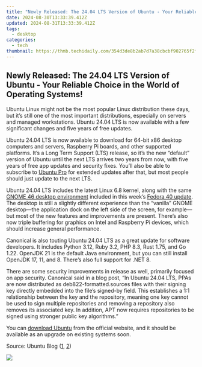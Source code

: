 ```yaml
---
title: "Newly Released: The 24.04 LTS Version of Ubuntu - Your Reliable Choice in the World of Operating Systems!"
date: 2024-08-30T13:33:39.412Z
updated: 2024-08-31T13:33:39.412Z
tags:
  - desktop
categories:
  - tech
thumbnail: https://thmb.techidaily.com/354d3de8b2ab7d7a38cbcbf902765f2fb1bfbf3c885557e06e23ea74d7f6110b.jpg
---
```


## Newly Released: The 24.04 LTS Version of Ubuntu - Your Reliable Choice in the World of Operating Systems!

Ubuntu Linux might not be the most popular Linux distribution these days, but it’s still one of the most important distributions, especially on servers and managed workstations. Ubuntu 24.04 LTS is now available with a few significant changes and five years of free updates.

 Ubuntu 24.04 LTS is now available to download for 64-bit x86 desktop computers and servers, Raspberry Pi boards, and other supported platforms. It’s a Long Term Support (LTS) release, so it’s the new “default” version of Ubuntu until the next LTS arrives two years from now, with five years of free app updates and security fixes. You’ll also be able to subscribe to [Ubuntu Pro](https://desktop-recording.techidaily.com/in-2024-secure-your-video-conferences-recording-made-easy/) for extended updates after that, but most people should just update to the next LTS.

 Ubuntu 24.04 LTS includes the latest Linux 6.8 kernel, along with the same [GNOME 46 desktop environment](https://instagram-video-recordings.techidaily.com/in-2024-boosting-your-contents-impact-on-instagram/) included in this week’s [Fedora 40 update](https://ai-voice-clone.techidaily.com/new-what-is-an-ai-artist-for-2024/). The desktop is still a slightly different experience than the “vanilla” GNOME desktop—the application dock on the left side of the screen, for example—but most of the new features and improvements are present. There’s also now triple buffering for graphics on Intel and Raspberry Pi devices, which should increase general performance.

 Canonical is also touting Ubuntu 24.04 LTS as a great update for software developers. It includes Python 3.12, Ruby 3.2, PHP 8.3, Rust 1.75, and Go 1.22\. OpenJDK 21 is the default Java environment, but you can still install OpenJDK 17, 11, and 8\. There’s also full support for .NET 8.

 There are some security improvements in release as well, primarily focused on app security. Canonical said in a blog post, “In Ubuntu 24.04 LTS, PPAs are now distributed as deb822-formatted.sources files with their signing key directly embedded into the file’s signed-by field. This establishes a 1:1 relationship between the key and the repository, meaning one key cannot be used to sign multiple repositories and removing a repository also removes its associated key. In addition, APT now requires repositories to be signed using stronger public key algorithms.”

 You can [download Ubuntu](https://ubuntu.com/download/desktop) from the official website, and it should be available as an upgrade on existing systems soon.

 Source: Ubuntu Blog ([1](https://ubuntu.com/blog/ubuntu-desktop-24-04-noble-numbat-deep-dive), [2](https://ubuntu.com/blog/canonical-releases-ubuntu-24-04-noble-numbat))

<ins class="adsbygoogle"
     style="display:block"
     data-ad-format="autorelaxed"
     data-ad-client="ca-pub-7571918770474297"
     data-ad-slot="1223367746"></ins>



<ins class="adsbygoogle"
     style="display:block"
     data-ad-client="ca-pub-7571918770474297"
     data-ad-slot="8358498916"
     data-ad-format="auto"
     data-full-width-responsive="true"></ins>



<!-- affiliate ads begin -->
<a href="https://store.massmailsoftware.com/order/checkout.php?PRODS=1300375&QTY=1&AFFILIATE=108875&CART=1"><img src="https://secure.avangate.com/images/merchant/dc87c13749315c7217cdc4ac692e704c/banera_for_partners-15_%281%29.jpg" border="0"></a>
<!-- affiliate ads end -->